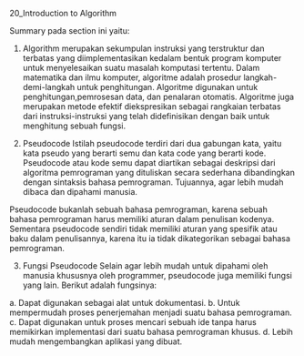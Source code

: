 20_Introduction to Algorithm

Summary pada section ini yaitu:
1. Algorithm merupakan sekumpulan instruksi yang terstruktur dan terbatas yang diimplementasikan kedalam bentuk program komputer untuk menyelesaikan suatu masalah komputasi tertentu. Dalam matematika dan ilmu komputer, algoritme adalah prosedur langkah-demi-langkah untuk penghitungan. Algoritme digunakan untuk penghitungan,pemrosesan data, dan penalaran otomatis. Algoritme juga merupakan metode efektif diekspresikan sebagai rangkaian terbatas dari instruksi-instruksi yang telah didefinisikan dengan baik untuk menghitung sebuah fungsi.

2. Pseudocode
Istilah pseudocode terdiri dari dua gabungan kata, yaitu kata pseudo yang berarti semu dan kata code yang berarti kode. Pseudocode atau kode semu dapat diartikan sebagai deskripsi dari algoritma pemrograman yang dituliskan secara sederhana dibandingkan dengan sintaksis bahasa pemrograman. Tujuannya, agar lebih mudah dibaca dan dipahami manusia. 

Pseudocode bukanlah sebuah bahasa pemrograman, karena sebuah bahasa pemrograman harus memiliki aturan dalam penulisan kodenya. Sementara pseudocode sendiri tidak memiliki aturan yang spesifik atau baku dalam penulisannya, karena itu ia tidak dikategorikan sebagai bahasa pemrograman.

3. Fungsi Pseudocode
Selain agar lebih mudah untuk dipahami oleh manusia khususnya oleh programmer, pseudocode juga memiliki fungsi yang lain. Berikut adalah fungsinya:

a. Dapat digunakan sebagai alat untuk dokumentasi.
b. Untuk mempermudah proses penerjemahan menjadi suatu bahasa pemrograman.
c. Dapat digunakan untuk proses mencari sebuah ide tanpa harus memikirkan implementasi dari suatu bahasa pemrograman khusus.
d. Lebih mudah mengembangkan aplikasi yang dibuat.
